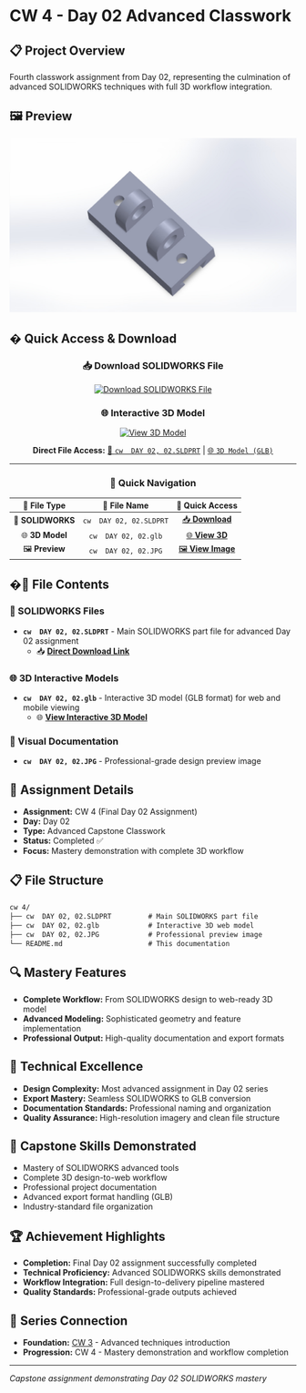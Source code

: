 # CW 4 - Day 02 Advanced Classwork

## 📋 Project Overview
Fourth classwork assignment from Day 02, representing the culmination of advanced SOLIDWORKS techniques with full 3D workflow integration.

## 🖼️ Preview
![Design Preview](cw%20%20DAY%2002%2C%2002.JPG)

## � **Quick Access & Download**

<div align="center">

### 📥 **Download SOLIDWORKS File**
[![Download SOLIDWORKS File](https://img.shields.io/badge/📥_Download-SOLIDWORKS_File-gold?style=for-the-badge&logo=download)](cw%20%20DAY%2002%2C%2002.SLDPRT)

### 🌐 **Interactive 3D Model**
[![View 3D Model](https://img.shields.io/badge/🌐_View-3D_Model-success?style=for-the-badge&logo=3d)](cw%20%20DAY%2002%2C%2002.glb)

**Direct File Access:** [🔧 `cw  DAY 02, 02.SLDPRT`](cw%20%20DAY%2002%2C%2002.SLDPRT) | [🌐 `3D Model (GLB)`](cw%20%20DAY%2002%2C%2002.glb)

---

### 🎯 **Quick Navigation**
| 📁 **File Type** | 📂 **File Name** | 🔗 **Quick Access** |
|:---:|:---:|:---:|
| 🔧 **SOLIDWORKS** | `cw  DAY 02, 02.SLDPRT` | [📥 **Download**](cw%20%20DAY%2002%2C%2002.SLDPRT) |
| 🌐 **3D Model** | `cw  DAY 02, 02.glb` | [🌐 **View 3D**](cw%20%20DAY%2002%2C%2002.glb) |
| 🖼️ **Preview** | `cw  DAY 02, 02.JPG` | [🖼️ **View Image**](cw%20%20DAY%2002%2C%2002.JPG) |

</div>

## �📂 File Contents

### 🔧 SOLIDWORKS Files
- **`cw  DAY 02, 02.SLDPRT`** - Main SOLIDWORKS part file for advanced Day 02 assignment
  - 📥 **[Direct Download Link](cw%20%20DAY%2002%2C%2002.SLDPRT)**

### 🌐 3D Interactive Models
- **`cw  DAY 02, 02.glb`** - Interactive 3D model (GLB format) for web and mobile viewing
  - 🌐 **[View Interactive 3D Model](cw%20%20DAY%2002%2C%2002.glb)**

### 📸 Visual Documentation
- **`cw  DAY 02, 02.JPG`** - Professional-grade design preview image

## 🎯 Assignment Details
- **Assignment:** CW 4 (Final Day 02 Assignment)
- **Day:** Day 02
- **Type:** Advanced Capstone Classwork
- **Status:** Completed ✅
- **Focus:** Mastery demonstration with complete 3D workflow

## 📋 File Structure
```
cw 4/
├── cw  DAY 02, 02.SLDPRT         # Main SOLIDWORKS part file
├── cw  DAY 02, 02.glb            # Interactive 3D web model
├── cw  DAY 02, 02.JPG            # Professional preview image
└── README.md                     # This documentation
```

## 🔍 Mastery Features
- **Complete Workflow:** From SOLIDWORKS design to web-ready 3D model
- **Advanced Modeling:** Sophisticated geometry and feature implementation
- **Professional Output:** High-quality documentation and export formats

## 📝 Technical Excellence
- **Design Complexity:** Most advanced assignment in Day 02 series
- **Export Mastery:** Seamless SOLIDWORKS to GLB conversion
- **Documentation Standards:** Professional naming and organization
- **Quality Assurance:** High-resolution imagery and clean file structure

## 🚀 Capstone Skills Demonstrated
- Mastery of SOLIDWORKS advanced tools
- Complete 3D design-to-web workflow
- Professional project documentation
- Advanced export format handling (GLB)
- Industry-standard file organization

## 🏆 Achievement Highlights
- **Completion:** Final Day 02 assignment successfully completed
- **Technical Proficiency:** Advanced SOLIDWORKS skills demonstrated
- **Workflow Integration:** Full design-to-delivery pipeline mastered
- **Quality Standards:** Professional-grade outputs achieved

## 🔗 Series Connection
- **Foundation:** [CW 3](../cw%203/) - Advanced techniques introduction
- **Progression:** CW 4 - Mastery demonstration and workflow completion

---
*Capstone assignment demonstrating Day 02 SOLIDWORKS mastery*
